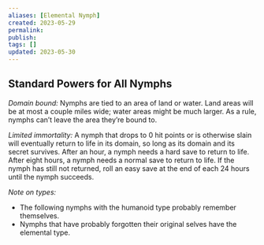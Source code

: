 ```yaml
---
aliases: [Elemental Nymph]
created: 2023-05-29
permalink: 
publish: 
tags: []
updated: 2023-05-30
---
```


## Standard Powers for All Nymphs

*Domain bound:* Nymphs are tied to an area of land or water. Land areas will be at most a couple miles wide; water areas might be much larger. As a rule, nymphs can’t leave the area they’re bound to.

*Limited immortality:* A nymph that drops to 0 hit points or is otherwise slain will eventually return to life in its domain, so long as its domain and its secret survives. After an hour, a nymph needs a hard save to return to life. After eight hours, a nymph needs a normal save to return to life. If the nymph has still not returned, roll an easy save at the end of each 24 hours until the nymph succeeds.

*Note on types:* 
- The following nymphs with the humanoid type probably remember themselves. 
- Nymphs that have probably forgotten their original selves have the elemental type.
